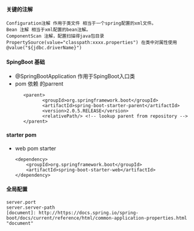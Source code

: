 #### 关键的注解
    Configuration注解 作用于类文件 相当于一个spring配置的xml文件。
    Bean 注解 相当于xml配置的bean注解。
    ComponentScan 注解，配置扫描得java包目录
    PropertySource(value="classpath:xxxx.properties") 在类中对属性使用@value("${jdbc.driverName}")
#### SpingBoot 基础
* @SpringBootApplication 作用于SpingBoot入口类
* pom 依赖 的parrent
  ```
     <parent>
            <groupId>org.springframework.boot</groupId>
            <artifactId>spring-boot-starter-parent</artifactId>
            <version>2.0.5.RELEASE</version>
            <relativePath/> <!-- lookup parent from repository -->
     </parent>
   ```
#### starter pom
* web pom starter
    ```
    <dependency>
        <groupId>org.springframework.boot</groupId>
        <artifactId>spring-boot-starter-web</artifactId>
    </dependency>
    ```
#### 全局配置
    server.port 
    server.server-path
    [document]: http://https://docs.spring.io/spring-boot/docs/current/reference/html/common-application-properties.html        "document"
